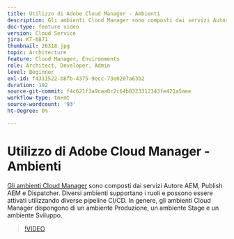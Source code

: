```yaml
---
title: Utilizzo di Adobe Cloud Manager - Ambienti
description: Gli ambienti Cloud Manager sono composti dai servizi Autore AEM, Publish AEM e Dispatcher. Diversi ambienti supportano i ruoli e possono essere attivati utilizzando diverse pipeline CI/CD. In genere, gli ambienti Cloud Manager dispongono di un ambiente Produzione, un ambiente Stage e un ambiente Sviluppo.
doc-type: feature video
version: Cloud Service
jira: KT-6871
thumbnail: 26318.jpg
topic: Architecture
feature: Cloud Manager, Environments
role: Architect, Developer, Admin
level: Beginner
exl-id: f4311522-b8fb-4375-9ecc-73e0207a63b2
duration: 192
source-git-commit: f4c621f3a9caa8c2c64b8323312343fe421a5aee
workflow-type: tm+mt
source-wordcount: '93'
ht-degree: 0%

---
```


# Utilizzo di Adobe Cloud Manager - Ambienti

[Gli ambienti Cloud Manager](https://experienceleague.adobe.com/docs/experience-manager-cloud-manager/using/how-to-use/manage-your-environment.html) sono composti dai servizi Autore AEM, Publish AEM e Dispatcher. Diversi ambienti supportano i ruoli e possono essere attivati utilizzando diverse pipeline CI/CD. In genere, gli ambienti Cloud Manager dispongono di un ambiente Produzione, un ambiente Stage e un ambiente Sviluppo.

>[!VIDEO](https://video.tv.adobe.com/v/26318?quality=12&learn=on)
